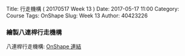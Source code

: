 Title: 行走機構 ( 20170517 Week 13 )
Date: 2017-05-17 11:00
Category: Course
Tags: OnShape
Slug: Week 13
Author: 40423226

<h3>繪製八連桿行走機構</h3>
<!-- PELICAN_END_SUMMARY -->

<p>八連桿行走機構: <a href="https://cad.onshape.com/documents/879707e18426946a8c742224/w/86a9487ba0d7fb4a58235937/e/c05ca95a2cce13c6cda7dd24">OnShape 連結</a></p>